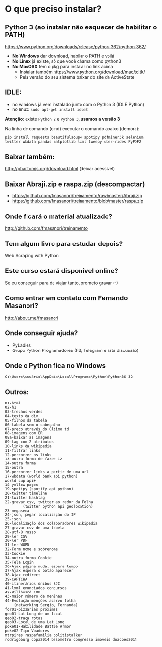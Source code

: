 # O que preciso instalar?

## Python 3 (ao instalar não esquecer de habilitar o PATH)

https://www.python.org/downloads/release/python-362/python-362/

* **No Windows** dar download, habilar o PATH e voilá
* **No Linux** já existe, só que você chama como python3
* **No MacOSX** tem o pkg para instalar no link acima
  * Instalar também https://www.python.org/download/mac/tcltk/
  * Pela versão do seu sistema baixar do site da ActiveState

## IDLE:

* no windows já vem instalado junto com o Python 3 (IDLE Python)
* no linux: `sudo apt-get install idle3`

**Atenção**:  existe `Python 2` e `Python 3`, **usamos a versão 3**

Na linha de comando (cmd) executar o comando abaixo (demora):
```
pip install requests beautifulsoup4 spotipy pdfminer3k selenium twitter wbdata pandas matplotlib lxml tweepy uber-rides PyPDF2
```

## Baixar também:

http://phantomjs.org/download.html (deixar acessível)

## Baixar Abraji.zip e raspa.zip (descompactar)

* https://github.com/fmasanori/treinamento/raw/master/Abraji.zip
* https://github.com/fmasanori/treinamento/blob/master/raspa.zip

## Onde ficará o material atualizado?

http://github.com/fmasanori/treinamento

## Tem algum livro para estudar depois?

Web Scraping with Python

## Este curso estará disponível online?

Se eu conseguir para de viajar tanto, prometo gravar :-)

## Como entrar em contato com Fernando Masanori?

http://about.me/fmasanori


## Onde conseguir ajuda?

* PyLadies
* Grupo Python Programadores (FB, Telegram e lista discussão)

## Onde o Python fica no Windows
```
C:\Users\usuário\AppData\Local\Programs\Python\Python36-32
```


## Outros:

```
01-html
02-h1
03-trechos verdes
04-texto da div
05-filhos da tabela
06-tabela sem o cabeçalho
07-preço através do último td
08-imagens com ER
08a-baixar as imagens
09-tag com 2 atributos
10-links da wikipedia
11-filtrar links
12-percorrer os links
13-outra forma de fazer 12
14-outra forma
15-outra
16-percorrer links a partir de uma url
17-wbdata (world bank api python)
world cup api+
18-yellow pages
19-spotipy (spotify api python)
20-twitter timeline
21-twitter hashtag
22-gravar csv, twitter ao redor da Folha
        (twitter python api geolocation)
23-megasena
24-json, pegar localização do IP
25-json
26-localização dos colaboradores wikipedia
27-gravar csv de uma tabela
28-utf-8 russo
29-ler CSV
30-ler PDF
31-ler WORD
32-Form nome e sobrenome
33-Cookie
34-outra forma Cookie
35-Tela Login
36-Ajax página muda, espera tempo
37-Ajax espera o botão aparecer
38-Ajax redirect
39-CAPTCHA
40-itinerários ônibus SJC
41-lxml enunciados concursos
42-Billboard 100
43-maior número de meninas
44-Evolução menções acervo folha
	(networking Sergio, Fernanda)
for01-pizzarias próximas
geo01-Lat Long de um local
geo02-traça rotas
geo03-Local de uma Lat Long
poke01-Habilidade Battle Armor
poke02-Tipo Voadores
mtrpires raspafamilia politistalker
rodrigoburg copa2014 basometro congresso imoveis doacoes2014
```

